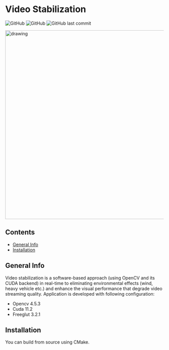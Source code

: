 # Video Stabilization
 
<!--- [![Hits](https://hits.seeyoufarm.com/api/count/incr/badge.svg?url=https%3A%2F%2Fgithub.com%2Fegecetin%2FVideoStabilization)](https://hits.seeyoufarm.com) -->
![GitHub](https://img.shields.io/badge/Language-C++-informational?style=plastic)
![GitHub](https://img.shields.io/github/license/egecetin/VideoStabilization?style=plastic)
![GitHub last commit](https://img.shields.io/github/last-commit/egecetin/VideoStabilization?style=plastic)

<!-- Add example gif here !!!-->
<img src="https://github.com/goldest-star/video-stabilization/blob/main/resource/sample.gif" alt="drawing" width="600"/>

## Contents

* [General Info](#general-info)
* [Installation](#installation)

## General Info

Video stabilization is a software-based approach (using OpenCV and its CUDA backend) in real-time to eliminating environmental effects (wind, heavy vehicle etc.) and enhance the visual performance that degrade video streaming quality. Application is developed with following configuration:

* Opencv 4.5.3
* Cuda 11.2
* Freeglut 3.2.1

## Installation

You can build from source using CMake.

